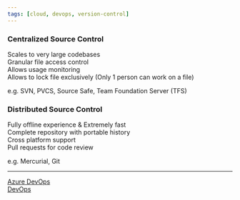 ```yaml
---
tags: [cloud, devops, version-control]
---
```


### Centralized Source Control

Scales to very large codebases  
Granular file access control  
Allows usage monitoring  
Allows to lock file exclusively (Only 1 person can work on a file)

e.g. SVN, PVCS, Source Safe, Team Foundation Server (TFS)

### Distributed Source Control

Fully offline experience & Extremely fast  
Complete repository with portable history  
Cross platform support  
Pull requests for code review

e.g. Mercurial, Git

---

[Azure DevOps](Azure%20DevOps.md)  
[DevOps](../../../../Software%20Engineering/DevOps/DevOps.md)
